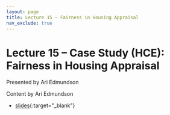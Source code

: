 ```yaml
---
layout: page
title: Lecture 15 – Fairness in Housing Appraisal
nav_exclude: true
---
```


# Lecture 15 – Case Study (HCE): Fairness in Housing Appraisal

Presented by Ari Edmundson

Content by Ari Edmundson

- [slides](https://docs.google.com/presentation/d/1xznqM6dd8XsklPvXYS_WzYhmuQvQJqOxMhOMnxq7Rto/edit?usp=sharing){:target="_blank"}
<!-- - [recording](https://youtu.be/eWiNxhvAfkg){:target="_blank"} -->